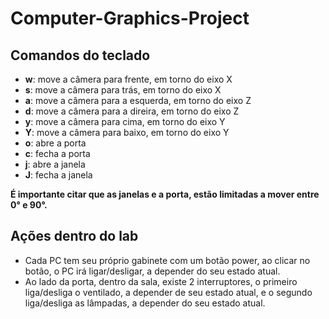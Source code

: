# Computer-Graphics-Project

## Comandos do teclado

- **w**: move a câmera para frente, em torno do eixo X
- **s**: move a câmera para trás, em torno do eixo X
- **a**: move a câmera para a esquerda, em torno do eixo Z
- **d**: move a câmera para a direira, em torno do eixo Z
- **y**: move a câmera para cima, em torno do eixo Y
- **Y**: move a câmera para baixo, em torno do eixo Y
- **o**: abre a porta
- **c**: fecha a porta
- **j**: abre a janela
- **J**: fecha a janela

**É importante citar que as janelas e a porta, estão limitadas a mover entre 0° e 90°.**


## Ações dentro do lab

- Cada PC tem seu próprio gabinete com um botão power, ao clicar no botão, o PC irá ligar/desligar, a depender do seu estado atual.
- Ao lado da porta, dentro da sala, existe 2 interruptores, o primeiro liga/desliga o ventilado, a depender de seu estado atual, e o segundo liga/desliga as lâmpadas, a depender do seu estado atual.
